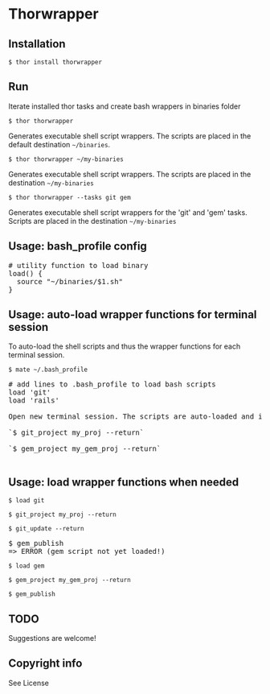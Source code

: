 # Thorwrapper ##

## Installation ##

`$ thor install thorwrapper`

## Run ##

Iterate installed thor tasks and create bash wrappers in binaries folder

`$ thor thorwrapper`

Generates executable shell script wrappers. The scripts are placed in the default destination `~/binaries`. 
                            
`$ thor thorwrapper ~/my-binaries`

Generates executable shell script wrappers. The scripts are placed in the destination `~/my-binaries`

`$ thor thorwrapper --tasks git gem`

Generates executable shell script wrappers for the 'git' and 'gem' tasks. 
Scripts are placed in the destination `~/my-binaries`

## Usage: bash_profile config #
<pre>
# utility function to load binary
load() {
  source "~/binaries/$1.sh"  
}
</pre>

## Usage: auto-load wrapper functions for terminal session ##

To auto-load the shell scripts and thus the wrapper functions for each terminal session.

`$ mate ~/.bash_profile`

<pre>
# add lines to .bash_profile to load bash scripts  
load 'git'
load 'rails'

Open new terminal session. The scripts are auto-loaded and immediately all accessible.

`$ git_project my_proj --return`

`$ gem_project my_gem_proj --return`

</pre>

## Usage: load wrapper functions when needed ##

`$ load git`
            
`$ git_project my_proj --return`

`$ git_update --return`

<pre>
$ gem_publish
=> ERROR (gem script not yet loaded!)
</pre> 

`$ load gem`
            
`$ gem_project my_gem_proj --return`

`$ gem_publish`

## TODO #

Suggestions are welcome!

## Copyright info #

See License